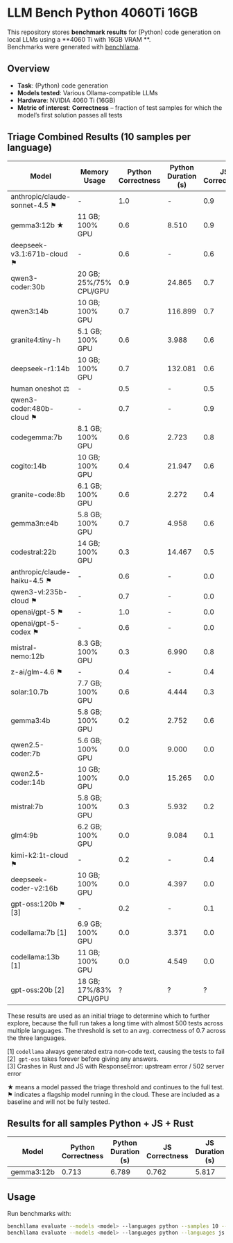 # LLM Bench Python 4060Ti 16GB

This repository stores **benchmark results** for (Python) code generation on local LLMs using a **4060 Ti with 16GB VRAM
**.  
Benchmarks were generated with [benchllama](https://github.com/srikanth235/benchllama).

## Overview

- **Task**: (Python) code generation
- **Models tested**: Various Ollama-compatible LLMs
- **Hardware**: NVIDIA 4060 Ti (16GB)
- **Metric of interest**: **Correctness** – fraction of test samples for which the model’s first solution passes all
  tests

## Triage Combined Results (10 samples per language)

| Model                         | Memory Usage           | Python Correctness | Python Duration (s) | JS Correctness | JS Duration (s) | Rust Correctness | Rust Duration (s) | Avg Correctness |
|-------------------------------|------------------------|--------------------|---------------------|----------------|-----------------|------------------|-------------------|-----------------|
| anthropic/claude-sonnet-4.5 ⚑ | -                      | 1.0                | -                   | 0.9            | -               | 1.0              | -                 | 0.97            |
| gemma3:12b ★                  | 11 GB; 100% GPU        | 0.6                | 8.510               | 0.9            | 5.078           | 0.8              | 22.277            | 0.77            |
| deepseek-v3.1:671b-cloud ⚑    | -                      | 0.6                | -                   | 0.6            | -               | 0.8              | -                 | 0.67            |
| qwen3-coder:30b               | 20 GB; 25%/75% CPU/GPU | 0.9                | 24.865              | 0.7            | 17.800          | 0.2              | 27.840            | 0.60            |
| qwen3:14b                     | 10 GB; 100% GPU        | 0.7                | 116.899             | 0.7            | 112.468         | 0.4              | 187.583           | 0.60            |
| granite4:tiny-h               | 5.1 GB; 100% GPU       | 0.6                | 3.988               | 0.6            | 5.937           | 0.5              | 6.638             | 0.57            |
| deepseek-r1:14b               | 10 GB; 100% GPU        | 0.7                | 132.081             | 0.6            | 173.481         | 0.4              | 205.081           | 0.57            |
| human oneshot ⚖               | -                      | 0.5                | -                   | 0.5            | -               | 0.7              | -                 | 0.57            |
| qwen3-coder:480b-cloud ⚑      | -                      | 0.7                | -                   | 0.9            | -               | 0.1              | -                 | 0.57            |
| codegemma:7b                  | 8.1 GB; 100% GPU       | 0.6                | 2.723               | 0.8            | 2.691           | 0.2              | 4.490             | 0.53            |
| cogito:14b                    | 10 GB; 100% GPU        | 0.4                | 21.947              | 0.6            | 19.478          | 0.6              | 20.930            | 0.53            |
| granite-code:8b               | 6.1 GB; 100% GPU       | 0.6                | 2.272               | 0.4            | 7.896           | 0.4              | 2.833             | 0.47            |
| gemma3n:e4b                   | 5.8 GB; 100% GPU       | 0.7                | 4.958               | 0.6            | 5.444           | 0.0              | 17.887            | 0.43            |
| codestral:22b                 | 14 GB; 100% GPU        | 0.3                | 14.467              | 0.5            | 15.059          | 0.5              | 17.487            | 0.43            |
| anthropic/claude-haiku-4.5 ⚑  | -                      | 0.6                | -                   | 0.0            | -               | 0.7              | -                 | 0.43            |
| qwen3-vl:235b-cloud ⚑         | -                      | 0.7                | -                   | 0.0            | -               | 0.6              | -                 | 0.43            |
| openai/gpt-5 ⚑                | -                      | 1.0                | -                   | 0.0            | -               | 0.2              | -                 | 0.40            |
| openai/gpt-5-codex ⚑          | -                      | 0.6                | -                   | 0.0            | -               | 0.6              | -                 | 0.40            |
| mistral-nemo:12b              | 8.3 GB; 100% GPU       | 0.3                | 6.990               | 0.8            | 6.494           | 0.0              | 7.641             | 0.37            |
| z-ai/glm-4.6 ⚑                | -                      | 0.4                | -                   | 0.4            | -               | 0.3              | -                 | 0.37            |
| solar:10.7b                   | 7.7 GB; 100% GPU       | 0.6                | 4.444               | 0.3            | 8.538           | 0.0              | 9.198             | 0.3             |
| gemma3:4b                     | 5.8 GB; 100% GPU       | 0.2                | 2.752               | 0.6            | 2.752           | 0.0              | 8.955             | 0.27            |
| qwen2.5-coder:7b              | 5.6 GB; 100% GPU       | 0.0                | 9.000               | 0.0            | 11.177          | 0.8              | 10.769            | 0.27            |
| qwen2.5-coder:14b             | 10 GB; 100% GPU        | 0.0                | 15.265              | 0.0            | 15.471          | 0.8              | 19.263            | 0.27            |
| mistral:7b                    | 5.8 GB; 100% GPU       | 0.3                | 5.932               | 0.2            | 5.933           | 0.2              | 6.900             | 0.23            |
| glm4:9b                       | 6.2 GB; 100% GPU       | 0.0                | 9.084               | 0.1            | 10.397          | 0.6              | 11.080            | 0.23            |
| kimi-k2:1t-cloud ⚑            | -                      | 0.2                | -                   | 0.4            | -               | 0.1              | -                 | 0.23            |
| deepseek-coder-v2:16b         | 10 GB; 100% GPU        | 0.0                | 4.397               | 0.0            | 4.488           | 0.4              | 5.722             | 0.13            |
| gpt-oss:120b ⚑ [3]            | -                      | 0.2                | -                   | 0.1            | -               | 0.0              | -                 | 0.1             |
| codellama:7b [1]              | 6.9 GB; 100% GPU       | 0.0                | 3.371               | 0.0            | 5.301           | 0.0              | 5.616             | 0.0             |
| codellama:13b [1]             | 11 GB; 100% GPU        | 0.0                | 4.549               | 0.0            | 6.714           | 0.0              | 9.008             | 0.0             |
| gpt-oss:20b [2]               | 18 GB; 17%/83% CPU/GPU | ?                  | ?                   | ?              | ?               | ?                | ?                 | ?               |

These results are used as an initial triage to determine which to further explore,
because the full run takes a long time with almost 500 tests across multiple languages.
The threshold is set to an avg. correctness of 0.7 across the three languages.

[1] `codellama` always generated extra non-code text, causing the tests to fail  
[2]` gpt-oss` takes forever before giving any answers.  
[3] Crashes in Rust and JS with ResponseError: upstream error / 502 server error

★ means a model passed the triage threshold and continues to the full test.  
⚑ indicates a flagship model running in the cloud. These are included as a baseline and will not be fully tested.

## Results for all samples Python + JS + Rust

| Model      | Python Correctness | Python Duration (s) | JS Correctness | JS Duration (s) | Rust Correctness | Rust Duration (s) | Avg Correctness |
|------------|--------------------|---------------------|----------------|-----------------|------------------|-------------------|-----------------|
| gemma3:12b | 0.713              | 6.789               | 0.762          | 5.817           | 0.323            | 18.997            | 0.599           |

## Usage

Run benchmarks with:

```bash
benchllama evaluate --models <model> --languages python --samples 10 --eval
benchllama evaluate --models <model> --languages python --languages js --languages rust --eval
```
